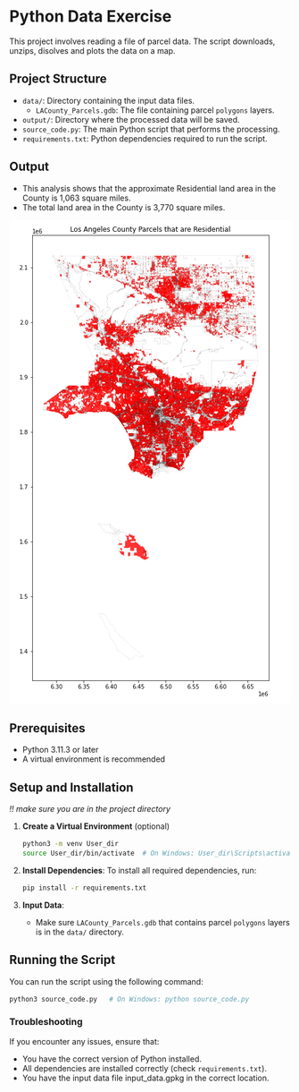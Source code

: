 # Python Data Exercise

This project involves reading a file of parcel data. 
The script downloads, unzips, disolves and plots the data on a map.

## Project Structure

- `data/`: Directory containing the input data files.
  - `LACounty_Parcels.gdb`: The file containing parcel `polygons` layers.
- `output/`: Directory where the processed data will be saved.
- `source_code.py`: The main Python script that performs the processing.
- `requirements.txt`: Python dependencies required to run the script.

## Output
- This analysis shows that the approximate Residential land area in the County is 1,063 square miles.
- The total land area in the County is 3,770 square miles.

![Map of Residential Use Areas](output/LACO_Parcels_Disolved.png)

## Prerequisites

- Python 3.11.3 or later
- A virtual environment is recommended

## Setup and Installation

*!! make sure you are in the project directory*

1. **Create a Virtual Environment** (optional)
    ```bash
    python3 -m venv User_dir
    source User_dir/bin/activate  # On Windows: User_dir\Scripts\activate
    ```

2. **Install Dependencies**:
    To install all required dependencies, run:
    ```bash
    pip install -r requirements.txt
    ```
3. **Input Data**:
    - Make sure `LACounty_Parcels.gdb` that contains parcel `polygons` layers is in the `data/` directory.

## Running the Script

You can run the script using the following command:

```bash
python3 source_code.py   # On Windows: python source_code.py
```

### Troubleshooting
If you encounter any issues, ensure that:

 - You have the correct version of Python installed.
 - All dependencies are installed correctly (check `requirements.txt`).
 - You have the input data file input_data.gpkg in the correct location.